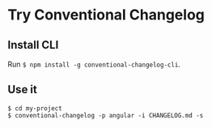 # Try Conventional Changelog

## Install CLI

Run `$ npm install -g conventional-changelog-cli`.

## Use it

```
$ cd my-project
$ conventional-changelog -p angular -i CHANGELOG.md -s
```